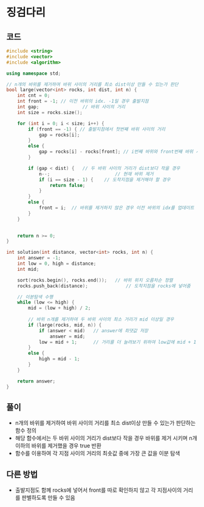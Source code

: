 # 징검다리

## 코드
```cpp
#include <string>
#include <vector>
#include <algorithm>

using namespace std;

// n개의 바위를 제거하여 바위 사이의 거리를 최소 dist이상 만들 수 있는가 판단
bool large(vector<int> rocks, int dist, int n) {
	int cnt = 0;
	int front = -1; // 이전 바위의 idx. -1일 경우 출발지점
	int gap;				// 바위 사이의 거리
	int size = rocks.size();

	for (int i = 0; i < size; i++) {
		if (front == -1) { // 출발지점에서 첫번째 바위 사이의 거리
			gap = rocks[i];
		}
		else {
			gap = rocks[i] - rocks[front]; // i번째 바위와 front번째 바위 사이의 거리 측정
		}

		if (gap < dist) {	// 두 바위 사이의 거리가 dist보다 작을 경우
			n--;						// 현재 바위 제거
			if (i == size - 1) {	// 도착지점을 제거해야 할 경우 
				return false;
			}
		}
		else {
			front = i;	// 바위를 제거하지 않은 경우 이전 바위의 idx를 업데이트
		}
	}
	

	return n >= 0;
}

int solution(int distance, vector<int> rocks, int n) {
	int answer = -1;
	int low = 0, high = distance;
	int mid;

	sort(rocks.begin(), rocks.end());	// 바위 위치 오름차순 정렬
	rocks.push_back(distance);				// 도착지점을 rocks에 넣어줌

	// 이분탐색 수행
	while (low <= high) {
		mid = (low + high) / 2;
		
		// 바위 n개를 제거하여 두 바위 사이의 최소 거리가 mid 이상일 경우
		if (large(rocks, mid, n)) { 
			if (answer < mid)	// answer에 최댓값 저장
				answer = mid;
			low = mid + 1;		// 거리를 더 늘려보기 위하여 low값에 mid + 1 저장
		}
		else {
			high = mid - 1;
		}
	}

	return answer;
}
```

## 풀이
- n개의 바위를 제거하여 바위 사이의 거리를 최소 dist이상 만들 수 있는가 판단하는 함수 정의
- 해당 함수에서는 두 바위 사이의 거리가 dist보다 작을 경우 바위를 제거 시키며 n개 이하의 바위를 제거했을 경우 true 반환
- 함수를 이용하여 각 지점 사이의 거리의 최솟값 중에 가장 큰 값을 이분 탐색

## 다른 방법
- 출발지점도 함께 rocks에 넣어서 front를 따로 확인하지 않고 각 지점사이의 거리를 판별하도록 만들 수 있음